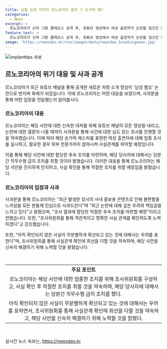 ```yaml
---
title: 남혐 논란 커지자 르노코리아 결국 그 손가락 왜?
categories:
  - News
excerpt: >
  르노코리아가 신차 그랑 콜레오스 공개 후, 유튜브 영상에서 여성 출연자가 논란을 일으킨 남성 혐오 제스처를 취해 논란이 터졌다. 해당 제스처는 온라인 커뮤니티에서 남성의 신체 부위를 조롱하는 것으로 비난받았고, 르노코리아는 채널의 모든 영상을 내린 뒤 사과문을 게시했다. 이에 르노코리아는 엄중한 조사위원회를 구성하여 사실관계를 파악하고 적절한 조치를 취할 예정이라고 전했다. (총 148자)
feature_text: >
  르노코리아가 신차 그랑 콜레오스 공개 후, 유튜브 영상에서 여성 출연자가 논란을 일으킨 남성 혐오 제스처를 취해 논란이 터졌다. 해당 제스처는 온라인 커뮤니티에서 남성의 신체 부위를 조롱하는 것으로 비난받았고, 르노코리아는 채널의 모든 영상을 내린 뒤 사과문을 게시했다. 이에 르노코리아는 엄중한 조사위원회를 구성하여 사실관계를 파악하고 적절한 조치를 취할 예정이라고 전했다. (총 148자)
image: 'https://newsdao.kr/res/images/meta/newsdao_breakingnews.jpg'
---
```


<p><img src="https://newsdao.kr/res/images/meta/newsdao_breakingnews.jpg" alt="implanttips 속보" /></p>

<h2 data-ke-size="size26">르노코리아의 위기 대응 및 사과 공개</h2>

<p data-ke-size="size16">르노코리아가 최근 유튜브 채널을 통해 공개한 새로운 차량 소개 영상이 '남성 혐오' 논란으로 번지며 화제가 되었습니다. 이에 르노코리아는 어떤 대응을 보였으며, 사과문을 통해 어떤 입장을 전달했는지 알아봅시다.</p>

<h3>르노코리아의 대응</h3>

<p data-ke-size="size16">르노코리아는 해당 사안에 대한 신속한 대처를 위해 유튜브 채널의 모든 영상을 내리고, 논란에 대한 결론이 나올 때까지 사과문을 통해 사건에 대한 심도 있는 조사를 진행할 것을 약속했습니다. 이에 따라 해당 손가락 제스처를 표현한 여성 출연자에 대해 엄중 조사를 실시하고, 필요한 경우 외부 전문가까지 참여시켜 사실관계를 파악할 예정입니다.</p>

<p data-ke-size="size16">이를 통해 해당 사안에 대한 합당한 후속 조치를 마련하며, 해당 당사자에 대해서는 당분간 직무수행 금지 조치를 취할 것이라 밝혔습니다. 이러한 대응을 통해 르노코리아는 해당 사안을 진지하게 인지하고, 사실 확인을 통해 적절한 조치를 취할 예정임을 밝혔습니다.</p>

<h3>르노코리아의 입장과 사과</h3>

<p data-ke-size="size16">사과문을 통해 르노코리아는 "최근 발생한 당사의 사내 홍보용 콘텐츠로 인해 불편함을 느끼셨을 모든 분들께 진심으로 사과드린다"며 "최근 논란에 대해 깊은 우려와 책임감을 느끼고 있다"고 밝혔으며, "조사 결과에 합당한 적절한 후속 조치를 마련할 예정"이라고 전했습니다. 또한, "조사위원회를 통해 객관적이고 명확한 사실 관계를 확인하도록 노력하겠다"고 강조했습니다.</p>

<p data-ke-size="size16">또한, "아직 확인되지 않은 사실이 무분별하게 확산되고 있는 것에 대해서는 우려를 표한다"며, 조사위원회를 통해 사실관계 확인에 최선을 다할 것을 약속하며, 해당 사안을 신속히 해결하기 위해 노력할 것을 밝혔습니다.</p>

<p data-ke-size="size16">&nbsp;</p>

<table>
    <tbody>
        <tr>
            <td style="text-align: center; height: 17px;"><b>주요 포인트</b></td>
        </tr>
        <tr>
            <td style="text-align: center; height: 17px;">르노코리아는 해당 사안에 대한 엄중한 조치를 위해 조사위원회를 구성하고, 사실 확인 후 적절한 조치를 취할 것을 약속하며, 해당 당사자에 대해서는 당분간 직무수행 금지 조치를 했다.</td>
        </tr>
        <tr>
            <td style="text-align: center; height: 17px;">아직 확인되지 않은 사실이 무분별하게 확산되고 있는 것에 대해서는 우려를 표하면서, 조사위원회를 통해 사실관계 확인에 최선을 다할 것을 약속하고, 해당 사안을 신속히 해결하기 위해 노력할 것을 밝혔다.</td>
        </tr>
    </tbody>
</table>

<p data-ke-size="size16">&nbsp;</p>
실시간 뉴스 속보는, <a href="https://newsdao.kr" rel="dofollow">https://newsdao.kr</a>


